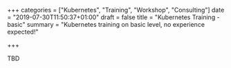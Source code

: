 +++
categories = ["Kubernetes", "Training", "Workshop", "Consulting"]
date = "2019-07-30T11:50:37+01:00"
draft = false
title = "Kubernetes Training - basic"
summary = "Kubernetes training on basic level, no experience expected!"

+++

TBD